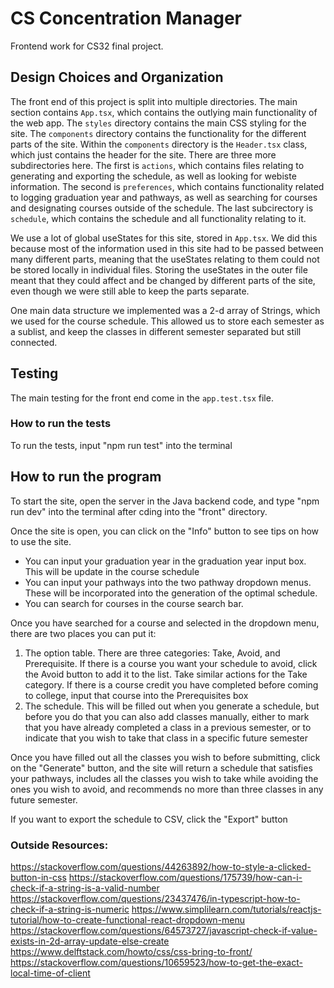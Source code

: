 # CS Concentration Manager

Frontend work for CS32 final project.

## Design Choices and Organization

The front end of this project is split into multiple directories. The main
section contains `App.tsx`, which contains the outlying main functionality of
the web app. The `styles` directory contains the main CSS styling for the site.
The `components` directory contains the functionality for the different parts
of the site. Within the `components` directory is the `Header.tsx` class, which
just contains the header for the site. There are three more subdirectories here.
The first is `actions`, which contains files relating to generating and
exporting the schedule, as well as looking for webiste information. The second
is `preferences`, which contains functionality related to logging graduation
year and pathways, as well as searching for courses and designating courses
outside of the schedule. The last subcirectory is `schedule`, which contains
the schedule and all functionality relating to it.

We use a lot of global useStates for this site, stored in `App.tsx`. We did this
because most of the information used in this site had to be passed between many
different parts, meaning that the useStates relating to them could not be stored
locally in individual files. Storing the useStates in the outer file meant that
they could affect and be changed by different parts of the site, even though
we were still able to keep the parts separate.

One main data structure we implemented was a 2-d array of Strings, which we used
for the course schedule. This allowed us to store each semester as a sublist,
and keep the classes in different semester separated but still connected.

## Testing

The main testing for the front end come in the `app.test.tsx` file.

### How to run the tests

To run the tests, input "npm run test" into the terminal

## How to run the program

To start the site, open the server in the Java backend code, and type "npm run
dev" into the terminal after cding into the "front" directory.

Once the site is open, you can click on the "Info" button to see tips on how to
use the site.

- You can input your graduation year in the graduation year input box. This will
  be update in the course schedule
- You can input your pathways into the two pathway dropdown menus. These will
  be incorporated into the generation of the optimal schedule.
- You can search for courses in the course search bar.

Once you have searched for a course and selected in the dropdown menu, there are
two places you can put it:

1. The option table. There are three categories: Take, Avoid, and Prerequisite.
   If there is a course you want your schedule to avoid, click the Avoid button to
   add it to the list. Take similar actions for the Take category. If there is a
   course credit you have completed before coming to college, input that course
   into the Prerequisites box
2. The schedule. This will be filled out when you generate a schedule, but
   before you do that you can also add classes manually, either to mark that you
   have already completed a class in a previous semester, or to indicate that you
   wish to take that class in a specific future semester

Once you have filled out all the classes you wish to before submitting, click
on the "Generate" button, and the site will return a schedule that satisfies your
pathways, includes all the classes you wish to take while avoiding the ones you
wish to avoid, and recommends no more than three classes in any future semester.

If you want to export the schedule to CSV, click the "Export" button

### Outside Resources:

https://stackoverflow.com/questions/44263892/how-to-style-a-clicked-button-in-css
https://stackoverflow.com/questions/175739/how-can-i-check-if-a-string-is-a-valid-number
https://stackoverflow.com/questions/23437476/in-typescript-how-to-check-if-a-string-is-numeric
https://www.simplilearn.com/tutorials/reactjs-tutorial/how-to-create-functional-react-dropdown-menu
https://stackoverflow.com/questions/64573727/javascript-check-if-value-exists-in-2d-array-update-else-create
https://www.delftstack.com/howto/css/css-bring-to-front/
https://stackoverflow.com/questions/10659523/how-to-get-the-exact-local-time-of-client

